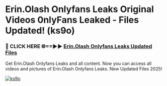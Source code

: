 # Erin.Olash Onlyfans Leaks Original Videos 0nlyFans Leaked - Files Updated! (ks9o)

<h3>🔴 CLICK HERE 🌐==►► <a href="https://tinyurl.com/brd5kh86" rel="nofollow">Erin.Olash Onlyfans Leaks Updated Files</a></h3>

Get Erin.Olash Onlyfans Leaks and all content. Now you can access all videos and pictures of Erin.Olash Onlyfans Leaks. New Updated Files 2025!

[![ks9o](https://i.imgur.com/K7sEzmb.gif)](https://tinyurl.com/brd5kh86)
